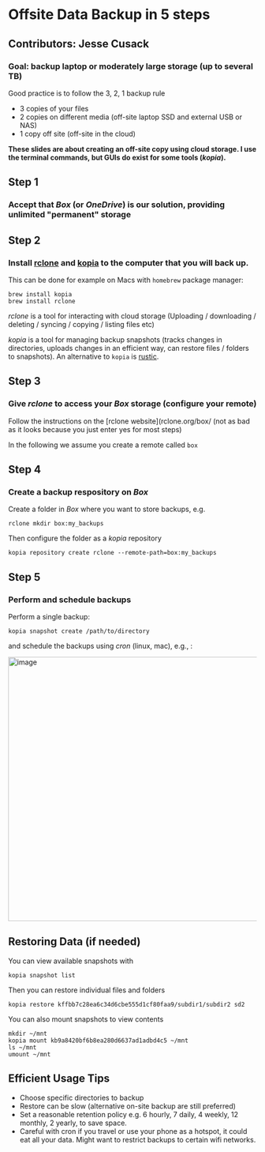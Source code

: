 # Offsite Data Backup in 5 steps 

## Contributors: Jesse Cusack

### Goal: backup laptop or moderately large storage (up to several TB)

Good practice is to follow the 3, 2, 1 backup rule
* 3 copies of your files
* 2 copies on different media (off-site laptop SSD and external USB or NAS)
* 1 copy off site (off-site in the cloud)


**These slides are about creating an off-site copy using cloud storage. 
I use the terminal commands, but GUIs do exist for some tools (_kopia_).**

## Step 1

### Accept that _Box_ (or _OneDrive_) is our solution, providing unlimited "permanent" storage

## Step 2

### Install [rclone](https://rclone.org/) and [kopia](https://kopia.io/) to the computer that you will back up. 

This can be done for example on Macs with ``homebrew`` package manager:

```shell
brew install kopia
brew install rclone
```

_rclone_ is a tool for interacting with cloud storage (Uploading / downloading / deleting / syncing / copying / listing files etc) 

_kopia_ is a tool for managing backup snapshots (tracks changes in directories, uploads changes in an efficient way, can restore files / folders to snapshots). An alternative to ``kopia`` is [rustic](https://rustic.cli.rs/).

## Step 3

### Give _rclone_ to access your _Box_ storage (configure your remote)

Follow the instructions on the [rclone website](rclone.org/box/ (not as bad as it looks because you just enter yes for most steps)

In the following we assume you create a remote called ``box``

## Step 4

### Create a backup respository on _Box_

Create a folder in _Box_ where you want to store backups, e.g.
	
```shell
rclone mkdir box:my_backups
```

Then configure the folder as a _kopia_ repository

```shell
kopia repository create rclone --remote-path=box:my_backups
```

## Step 5

### Perform and schedule backups

Perform a single backup:
	
```shell
kopia snapshot create /path/to/directory
```

and schedule the backups using _cron_ (linux, mac), e.g., :

<img width="535" alt="image" src="https://github.com/user-attachments/assets/ea93dd94-1b3b-4f44-a0dd-89364d07151f">


## Restoring Data (if needed)

You can view available snapshots with 

```shell
kopia snapshot list
```

Then you can restore individual files and folders

```shell
kopia restore kffbb7c28ea6c34d6cbe555d1cf80faa9/subdir1/subdir2 sd2
```

You can also mount snapshots to view contents 


```shell
mkdir ~/mnt
kopia mount kb9a8420bf6b8ea280d6637ad1adbd4c5 ~/mnt
ls ~/mnt
umount ~/mnt
```

## Efficient Usage Tips

* Choose specific directories to backup
* Restore can be slow (alternative on-site backup are still preferred)
* Set a reasonable retention policy e.g. 6 hourly, 7 daily, 4 weekly, 12 monthly, 2 yearly, to save space.
* Careful with cron if you travel or use your phone as a hotspot, it could eat all your data. Might want to restrict backups to certain wifi networks. 









